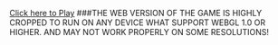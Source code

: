 [Click here to Play](https://wizzir.itch.io/ptok)
###THE WEB VERSION OF THE GAME IS HIGHLY CROPPED TO RUN ON ANY DEVICE WHAT SUPPORT WEBGL 1.0 OR HIGHER. AND MAY NOT WORK PROPERLY ON SOME RESOLUTIONS!
